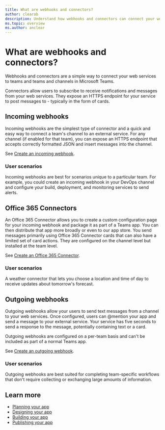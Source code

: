 ```yaml
---
title: What are webhooks and connectors?
author: clearab
description: Understand how webhooks and connectors can connect your web services to the Teams client.
ms.topic: overview
ms.author: anclear
---
```

# What are webhooks and connectors?

Webhooks and connectors are a simple way to connect your web services to teams and teams and channels in Microsoft Teams.

Connectors allow users to subscribe to receive notifications and messages from your web services. They expose an HTTPS endpoint for your service to post messages to - typically in the form of cards.

## Incoming webhooks

Incoming webhooks are the simplest type of connector and a quick and easy way to connect a team's channel to an external service. For any channel (if enabled for that team), you can expose an HTTPS endpoint that accepts correctly formatted JSON and insert messages into the channel.

See [Create an incoming webhook](~/webhooks-and-connectors/how-to/add-incoming-webhook.md).

### User scenarios

Incoming webhooks are best for scenarios unique to a particular team. For example, you could create an incoming webhook in your DevOps channel and configure your build, deployment, and monitoring services to send alerts.

## Office 365 Connectors

An Office 365 Connector allows you to create a custom configuration page for your incoming webhook and package it as part of a Teams app. You can then distribute that app more broadly or even to our app store. You send messages primarily using Office 365 Connector cards that can also have a limited set of card actions. They are configured on the channel level but installed at the team level.

See [Create an Office 365 Connector](~/webhooks-and-connectors/how-to/connectors-creating.md).

### User scenarios

A weather connector that lets you choose a location and time of day to receive updates about tomorrow's forecast.

## Outgoing webhooks

Outgoing webhooks allow your users to send text messages from a channel to your web services. Once configured, users can @mention your app and send a message to your external service. Your service has five seconds to send a response to the message, potentially containing text or a card.

Outgoing webhooks are configured on a per-team basis and can't be included as part of a normal Teams app.

See [Create an outgoing webhook](~/webhooks-and-connectors/how-to/add-outgoing-webhook.md).

### User scenarios

Outgoing webhooks are best suited for completing team-specific workflows that don't require collecting or exchanging large amounts of information.

## Learn more

* [Planning your app](../concepts/extensibility-points.md)
* [Designing your app](../designing-your-app/designing-overview.md)
* [Building your app](../concepts/building-an-app.md)
* [Publishing your app](../concepts/deploy-and-publish/overview.md)
